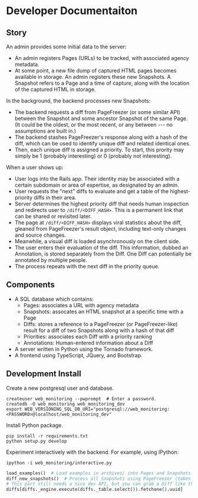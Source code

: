 # Developer Documentaiton

## Story

An admin provides some initial data to the server:

* An admin registers Pages (URLs) to be tracked, with associated agency
  metadata.
* At some point, a new file dump of captured HTML pages becomes available in
  storage. An admin registers these new Snapshots. A Snapshot refers to a Page
  and a time of capture, along with the location of the captured HTML in
  storage.

In the background, the backend processes new Snapshots:

* The backend requests a diff from PageFreezer (or some similar API) between the
  Snapshot and some ancestor Snapshot of the same Page. (It could be the oldest,
  or the most recent, or any between --- no assumptions are built in.)
* The backend stashes PageFreezer's response along with a hash of the diff, which
  can be used to identify unique diff and related identical ones.
* Then, each unique diff is assigned a priority. To start, this prority may
  simply be 1 (probably interesting) or 0 (probably not interesting).

When a user shows up:

* User logs into the Rails app. Their identity may be associated with a certain
  subdomain or area of expertise, as designated by an admin.
* User requests the "next" diffs to evaluate and get a table of the
  highest-priority diffs in their area.
* Server determines the highest priority diff that needs human inspection and
  redirects user to ``/diff/<DIFF_HASH>``. This is a permanent link that can be
  shared or revisited later.
* The page at ``/diff/<DIFF_HASH>`` displays viral statistics about the diff,
  gleaned from PageFreezer's result object, including text-only changes and
  source changes.
* Meanwhile, a visual diff is loaded asynchronously on the client side.
* The user enters their evaluation of the diff. This information, dubbed an
  Annotation, is stored separately from the Diff. One Diff can potentially
  be annotated by multiple people.
* The process repeats with the next diff in the priority queue.

## Components

* A SQL database which contains:
    * Pages: associates a URL with agency metadata
    * Snapshots: assocates an HTML snapshot at a specific time with a Page
    * Diffs: stores a reference to a PageFreezer (or PageFreezer-like) result
      for a diff of two Snapshots along with a hash of that diff
    * Priorities: associates each Diff with a priority ranking
    * Annotations: Human-entered information about a Diff
* A server written in Python using the Tornado framework.
* A frontend using TypeScript, JQuery, and Bootstrap.

## Development Install

Create a new postgresql user and database.
```
createuser web_monitoring --pwprompt  # Enter a password.
createdb -O web_monitoring web_monitoring_dev
export WEB_VERSIONING_SQL_DB_URI="postgresql://web_monitoring:<PASSWORD>@localhost/web_monitoring_dev"
```

Install Python package.

```
pip install -r requirements.txt
python setup.py develop
```

Experiment interactively with the backend. For example, using IPython:

```
ipython -i web_monitoring/interactive.py
```

```python
load_examples()  # Load examples in archives/ into Pages and Snapshots.
diff_new_snapshots()  # Process all Snapshots using PageFreezer (takes ~30 secs)
# This part still needs a nice dev API, but you can grab a Diff like this:
diffs[diffs._engine.execute(diffs._table.select()).fetchone().uuid]
```
